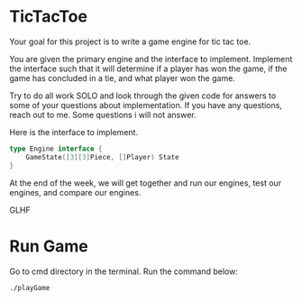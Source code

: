# TicTacToe

Your goal for this project is to write a game engine for tic tac toe.

You are given the primary engine and the interface to implement.
Implement the interface such that it will determine if a player
has won the game, if the game has concluded in a tie, and what player
won the game.

Try to do all work SOLO and look through the given code for answers to
some of your questions about implementation. If you have any questions,
reach out to me. Some questions i will not answer.

Here is the interface to implement.

```go
type Engine interface {
    GameState([3][3]Piece, []Player) State
}
```

At the end of the week, we will get together and run our engines, test our
engines, and compare our engines.

GLHF

# Run Game

Go to cmd directory in the terminal. Run the command below:

```bash
./playGame
```
